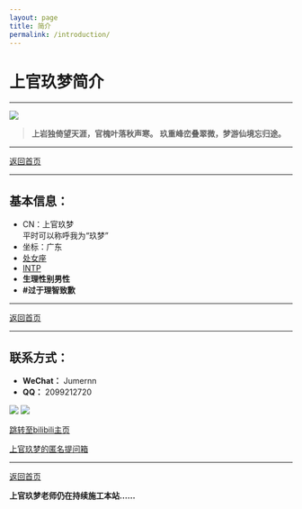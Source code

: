 ```yaml
---
layout: page
title: 简介
permalink: /introduction/
---
```


<haed>
    <link rel="stylesheet" href="../../css/gallery.css">
</haed>

# 上官玖梦简介

---

<div class="vertical">
  <img src="https://image.jumern.com/sundries/avatar.jpg"/>
</div>

> **上岩独倚望天涯，官槐叶落秋声寒。**
**玖重峰峦叠翠微，梦游仙境忘归途。**

---

[返回首页](https://www.jumern.com/)

---

## 基本信息：
- CN：上官玖梦  
  平时可以称呼我为“玖梦”
- 坐标：广东
- [处女座](https://baike.baidu.com/item/%E5%A4%84%E5%A5%B3%E5%BA%A7/2859614)
- [INTP](https://www.16personalities.com/ch/intp-%E4%BA%BA%E6%A0%BC)
- **生理性别男性**
- **#过于理智致歉**

---

[返回首页](https://www.jumern.com/)

---

## 联系方式：

- **WeChat：** Jumernn
- **QQ：** 2099212720

<div class="vertical">
  <img src="https://image.jumern.com/sundries/WeChat-QRCode.png"/>
  <img src="https://image.jumern.com/sundries/QQ-QRCode.jpg"/>
</div>

[跳转至bilibili主页](https://space.bilibili.com/353199743)

[上官玖梦的匿名提问箱](https://abox.jumern.com/)

---

[返回首页](https://www.jumern.com/)

**上官玖梦老师仍在持续施工本站……**